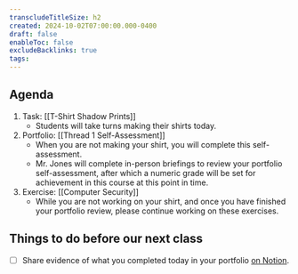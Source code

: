 ```yaml
---
transcludeTitleSize: h2
created: 2024-10-02T07:00:00.000-0400
draft: false
enableToc: false
excludeBacklinks: true
tags:
---
```

## Agenda
1. Task: [[T-Shirt Shadow Prints]]
	- Students will take turns making their shirts today.
1. Portfolio: [[Thread 1 Self-Assessment]]
	- When you are not making your shirt, you will complete this self-assessment.
	- Mr. Jones will complete in-person briefings to review your portfolio self-assessment, after which a numeric grade will be set for achievement in this course at this point in time.
1. Exercise: [[Computer Security]]
	- While you are not working on your shirt, and once you have finished your portfolio review, please continue working on these exercises.
	  
## Things to do before our next class
- [ ] Share evidence of what you completed today in your portfolio [on Notion](https://notion.so).